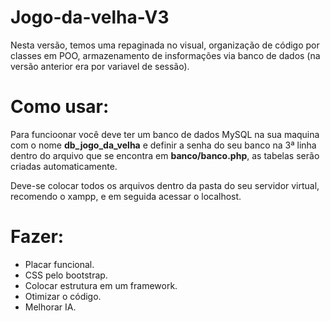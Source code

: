 # Jogo-da-velha-V3

Nesta versão, temos uma repaginada no visual, organização de código por classes em POO, armazenamento de insformações via banco de dados (na versão anterior era por variavel de sessão).

# Como usar:

Para funcioonar você deve ter um banco de dados MySQL na sua maquina com o nome **db_jogo_da_velha** e definir a senha do seu banco na 3ª linha dentro do arquivo que se encontra em **banco/banco.php**, as tabelas serão criadas automaticamente.

Deve-se colocar todos os arquivos dentro da pasta do seu servidor virtual, recomendo o xampp, e em seguida acessar o localhost.

# Fazer:

- Placar funcional.
- CSS pelo bootstrap.
- Colocar estrutura em um framework.
- Otimizar o código.
- Melhorar IA.

